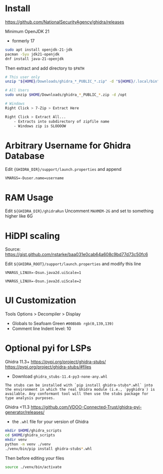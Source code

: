 
# Install
https://github.com/NationalSecurityAgency/ghidra/releases

Minimum OpenJDK 21
- formerly 17
```sh
sudo apt install openjdk-21-jdk
pacman -Syu jdk21-openjdk
dnf install java-21-openjdk
```

Then extract and add directory to `$PATH`
```sh
# This user only
unzip "${HOME}/Downloads/ghidra_*_PUBLIC_*.zip" -d "${HOME}/.local/bin"

# All Users
sudo unzip $HOME/Downloads/ghidra_*_PUBLIC_*.zip -d /opt 

# Windows
Right Click > 7-Zip > Extract Here

Right Click > Extract All... 
	- Extracts into subdirectory of zipfile name
	- Windows zip is SLOOOOW
```

# Arbitrary Username for Ghidra Database
Edit `{GHIDRA_DIR}/support/launch.properties` and append
```
VMARGS=-Duser.name=username
```
# RAM Usage
Edit `${GHIDRA_DIR}/ghidraRun` 
Uncomment `MAXMEM-2G` and set to something higher like 6G
# HiDPI scaling
Source: https://gist.github.com/nstarke/baa031e0cab64a608c9bd77d73c50fc6

Edit `${GHIDRA_ROOT}/support/launch.properties` and modify this line
```
VMARGS_LINUX=-Dsun.java2d.uiScale=1

VMARGS_LINUX=-Dsun.java2d.uiScale=2
```

# UI Customization
Tools Options > Decompiler > Display
- Globals to Seafoam Green `#008b8b rgb(0,139,139)`
- Comment line Indent level: 10

# Optional pyi for LSPs

Ghidra 11.3+
https://pypi.org/project/ghidra-stubs/
https://pypi.org/project/ghidra-stubs/#files 
- Download `ghidra_stubs-11.4-py3-none-any.whl`
```
The stubs can be installed with `pip install ghidra-stubs*.whl` into the environment in which the real Ghidra module (i.e., `pyghidra`) is available. Any conformant tool will then use the stubs package for type analysis purposes.
```

Ghidra <11.3
https://github.com/VDOO-Connected-Trust/ghidra-pyi-generator/releases/
- the `.whl` file for your version of Ghidra

```bash
mkdir $HOME/ghidra_scripts
cd $HOME/ghidra_scripts
mkdir venv  
python -m venv ./venv
./venv/bin/pip install ghidra-stubs*.whl
```

Then before editing your files
```bash
source ./venv/bin/activate
